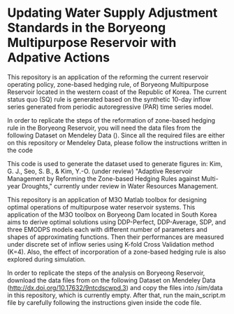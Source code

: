 # Updating Water Supply Adjustment Standards in the Boryeong Multipurpose Reservoir with Adpative Actions

This repository is an application of the reforming the current reservoir operating policy, zone-based hedging rule, of Boryeong Multipurpose Reservoir located in the western coast of the Republic of Korea. The current status quo (SQ) rule is generated based on the synthetic 10-day inflow series generated from periodic autoregressive (PAR) time series model. 

In order to replicate the steps of the reformation of zone-based hedging rule in the Boryeong Reservoir, you will need the data files from the following Dataset on Mendeley Data (). Since all the required files are either on this repository or Mendeley Data, please follow the instructions written in the code

This code is used to generate the dataset used to generate figures in: Kim, G. J., Seo, S. B., & Kim, Y.-O. (under review) "Adaptive Reservoir Management by Reforming the Zone-based Hedging Rules against Multi-year Droughts," currently under review in Water Resources Management. 





This repository is an application of M3O Matlab toolbox for designing optimal operations of multipurpose water reservoir systems. This application of the M3O toolbox on Boryeong Dam located in South Korea aims to derive optimal solutions using DDP-Perfect, DDP-Average, SDP, and three EMODPS models each with different number of parameters and shapes of approximating functions. Then their performances are measured under discrete set of inflow series using K-fold Cross Validation method (K=4). Also, the effect of incorporation of a zone-based hedging rule is also explored during simulation.

In order to replicate the steps of the analysis on Boryeong Reservoir, download the data files from on the following Dataset on Mendeley Data (http://dx.doi.org/10.17632/9ntcdscwpd.3) and copy the files into /sim/data in this repository, which is currently empty. After that, run the main_script.m file by carefully following the instructions given inside the code file.

